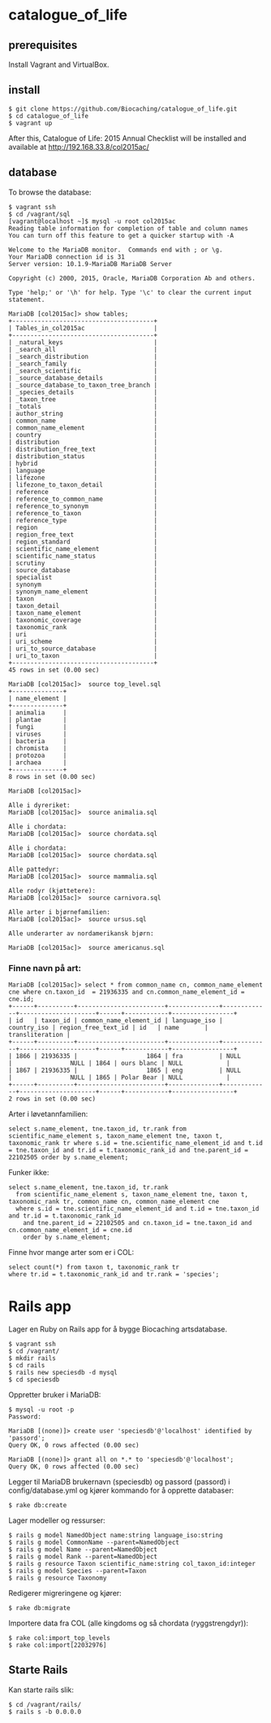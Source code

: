 # catalogue_of_life

## prerequisites
Install Vagrant and VirtualBox. 

## install

    $ git clone https://github.com/Biocaching/catalogue_of_life.git
    $ cd catalogue_of_life
    $ vagrant up

After this, Catalogue of Life: 2015 Annual Checklist will be installed and available at http://192.168.33.8/col2015ac/

## database
To browse the database: 

    $ vagrant ssh
    $ cd /vagrant/sql
    [vagrant@localhost ~]$ mysql -u root col2015ac
    Reading table information for completion of table and column names
    You can turn off this feature to get a quicker startup with -A
    
    Welcome to the MariaDB monitor.  Commands end with ; or \g.
    Your MariaDB connection id is 31
    Server version: 10.1.9-MariaDB MariaDB Server
    
    Copyright (c) 2000, 2015, Oracle, MariaDB Corporation Ab and others.
    
    Type 'help;' or '\h' for help. Type '\c' to clear the current input statement.
    
    MariaDB [col2015ac]> show tables;
    +---------------------------------------+
    | Tables_in_col2015ac                   |
    +---------------------------------------+
    | _natural_keys                         |
    | _search_all                           |
    | _search_distribution                  |
    | _search_family                        |
    | _search_scientific                    |
    | _source_database_details              |
    | _source_database_to_taxon_tree_branch |
    | _species_details                      |
    | _taxon_tree                           |
    | _totals                               |
    | author_string                         |
    | common_name                           |
    | common_name_element                   |
    | country                               |
    | distribution                          |
    | distribution_free_text                |
    | distribution_status                   |
    | hybrid                                |
    | language                              |
    | lifezone                              |
    | lifezone_to_taxon_detail              |
    | reference                             |
    | reference_to_common_name              |
    | reference_to_synonym                  |
    | reference_to_taxon                    |
    | reference_type                        |
    | region                                |
    | region_free_text                      |
    | region_standard                       |
    | scientific_name_element               |
    | scientific_name_status                |
    | scrutiny                              |
    | source_database                       |
    | specialist                            |
    | synonym                               |
    | synonym_name_element                  |
    | taxon                                 |
    | taxon_detail                          |
    | taxon_name_element                    |
    | taxonomic_coverage                    |
    | taxonomic_rank                        |
    | uri                                   |
    | uri_scheme                            |
    | uri_to_source_database                |
    | uri_to_taxon                          |
    +---------------------------------------+
    45 rows in set (0.00 sec)
    
    MariaDB [col2015ac]>  source top_level.sql
    +--------------+
    | name_element |
    +--------------+
    | animalia     |
    | plantae      |
    | fungi        |
    | viruses      |
    | bacteria     |
    | chromista    |
    | protozoa     |
    | archaea      |
    +--------------+
    8 rows in set (0.00 sec)
    
    MariaDB [col2015ac]> 
    
    Alle i dyreriket: 
    MariaDB [col2015ac]>  source animalia.sql
    
    Alle i chordata: 
    MariaDB [col2015ac]>  source chordata.sql
    
    Alle i chordata: 
    MariaDB [col2015ac]>  source chordata.sql
    
    Alle pattedyr:
    MariaDB [col2015ac]>  source mammalia.sql
    
    Alle rodyr (kjøttetere):
    MariaDB [col2015ac]>  source carnivora.sql
    
    Alle arter i bjørnefamilien: 
    MariaDB [col2015ac]>  source ursus.sql
     
    Alle underarter av nordamerikansk bjørn:
    
    MariaDB [col2015ac]>  source americanus.sql
    

### Finne navn på art: 

    MariaDB [col2015ac]> select * from common_name cn, common_name_element cne where cn.taxon_id  = 21936335 and cn.common_name_element_id = cne.id;
    +------+----------+------------------------+--------------+-------------+---------------------+------+------------+-----------------+
    | id   | taxon_id | common_name_element_id | language_iso | country_iso | region_free_text_id | id   | name       | transliteration |
    +------+----------+------------------------+--------------+-------------+---------------------+------+------------+-----------------+
    | 1866 | 21936335 |                   1864 | fra          | NULL        |                NULL | 1864 | ours blanc | NULL            |
    | 1867 | 21936335 |                   1865 | eng          | NULL        |                NULL | 1865 | Polar Bear | NULL            |
    +------+----------+------------------------+--------------+-------------+---------------------+------+------------+-----------------+
    2 rows in set (0.00 sec)
    
Arter i løvetannfamilien: 

    select s.name_element, tne.taxon_id, tr.rank from scientific_name_element s, taxon_name_element tne, taxon t, taxonomic_rank tr where s.id = tne.scientific_name_element_id and t.id = tne.taxon_id and tr.id = t.taxonomic_rank_id and tne.parent_id = 22102505 order by s.name_element;
        

Funker ikke: 

    select s.name_element, tne.taxon_id, tr.rank 
      from scientific_name_element s, taxon_name_element tne, taxon t, taxonomic_rank tr, common_name cn, common_name_element cne 
      where s.id = tne.scientific_name_element_id and t.id = tne.taxon_id and tr.id = t.taxonomic_rank_id 
        and tne.parent_id = 22102505 and cn.taxon_id = tne.taxon_id and cn.common_name_element_id = cne.id
        order by s.name_element;
    

Finne hvor mange arter som er i COL:

    select count(*) from taxon t, taxonomic_rank tr
    where tr.id = t.taxonomic_rank_id and tr.rank = 'species';


# Rails app
Lager en Ruby on Rails app for å bygge Biocaching artsdatabase.

    $ vagrant ssh
    $ cd /vagrant/
    $ mkdir rails
    $ cd rails
    $ rails new speciesdb -d mysql
    $ cd speciesdb


Oppretter bruker i MariaDB:

    $ mysql -u root -p
    Password: 
    
    MariaDB [(none)]> create user 'speciesdb'@'localhost' identified by 'passord';
    Query OK, 0 rows affected (0.00 sec)
    
    MariaDB [(none)]> grant all on *.* to 'speciesdb'@'localhost';
    Query OK, 0 rows affected (0.00 sec)    

Legger til MariaDB brukernavn (speciesdb) og passord (passord) i config/database.yml og kjører kommando for å opprette databaser: 

    $ rake db:create


Lager modeller og ressurser:

    $ rails g model NamedObject name:string language_iso:string
    $ rails g model CommonName --parent=NamedObject
    $ rails g model Name --parent=NamedObject
    $ rails g model Rank --parent=NamedObject
    $ rails g resource Taxon scientific_name:string col_taxon_id:integer
    $ rails g model Species --parent=Taxon
    $ rails g resource Taxonomy

Redigerer migreringene og kjører: 

    $ rake db:migrate

Importere data fra COL (alle kingdoms og så chordata (ryggstrengdyr)): 

    $ rake col:import_top_levels
    $ rake col:import[22032976]

## Starte Rails

Kan starte rails slik: 

    $ cd /vagrant/rails/
    $ rails s -b 0.0.0.0